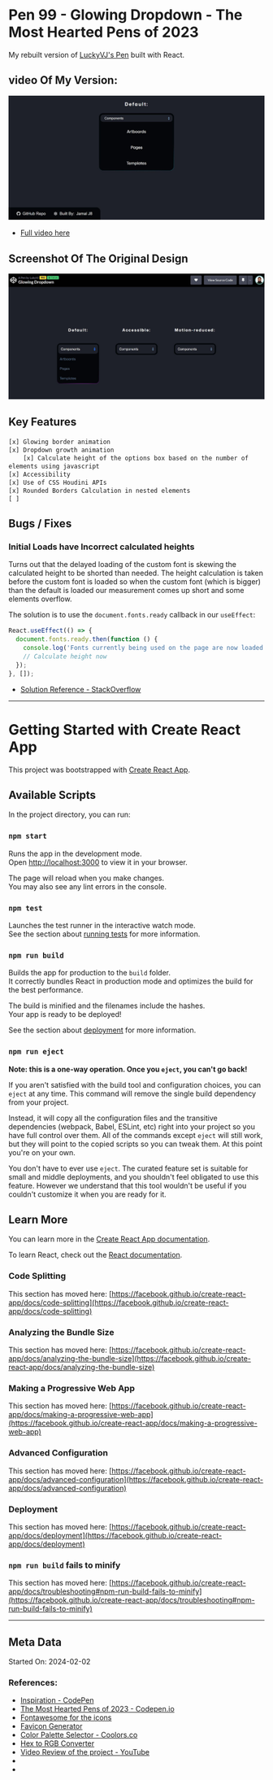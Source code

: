 # Pen 99 - Glowing Dropdown - The Most Hearted Pens of 2023

My rebuilt version of [LuckyVJ's Pen](https://codepen.io/LukyVj/pen/ZEMrgMr?editors=0100) built with React. 

## video Of My Version:

[![My Version U.I.](./designs/screenshot-mine.jpg)](https://youtu.be/_npbRSXYD0Q)

- [Full video here]()

## Screenshot Of The Original Design

![Original Design](./designs/screenshot.jpg)


## Key Features

```
[x] Glowing border animation
[x] Dropdown growth animation 
    [x] Calculate height of the options box based on the number of elements using javascript
[x] Accessibility
[x] Use of CSS Houdini APIs 
[x] Rounded Borders Calculation in nested elements
[ ] 
```

## Bugs / Fixes

### Initial Loads have Incorrect calculated heights

Turns out that the delayed loading of the custom font is skewing the calculated height to be shorted than needed. The height calculation is taken before the custom font is loaded so when the custom font (which is bigger) than the default is loaded our measurement comes up short and some elements overflow.

The solution is to use the `document.fonts.ready` callback in our `useEffect`:

```js
React.useEffect(() => {
  document.fonts.ready.then(function () {
    console.log('Fonts currently being used on the page are now loaded.');
    // Calculate height now
  });  
}, []);
```

- [Solution Reference - StackOverflow](https://stackoverflow.com/questions/67275928/react-inaccurately-calculating-the-height-of-a-div-on-first-page-load)


--- 

# Getting Started with Create React App

This project was bootstrapped with [Create React App](https://github.com/facebook/create-react-app).

## Available Scripts

In the project directory, you can run:

### `npm start`

Runs the app in the development mode.\
Open [http://localhost:3000](http://localhost:3000) to view it in your browser.

The page will reload when you make changes.\
You may also see any lint errors in the console.

### `npm test`

Launches the test runner in the interactive watch mode.\
See the section about [running tests](https://facebook.github.io/create-react-app/docs/running-tests) for more information.

### `npm run build`

Builds the app for production to the `build` folder.\
It correctly bundles React in production mode and optimizes the build for the best performance.

The build is minified and the filenames include the hashes.\
Your app is ready to be deployed!

See the section about [deployment](https://facebook.github.io/create-react-app/docs/deployment) for more information.

### `npm run eject`

**Note: this is a one-way operation. Once you `eject`, you can't go back!**

If you aren't satisfied with the build tool and configuration choices, you can `eject` at any time. This command will remove the single build dependency from your project.

Instead, it will copy all the configuration files and the transitive dependencies (webpack, Babel, ESLint, etc) right into your project so you have full control over them. All of the commands except `eject` will still work, but they will point to the copied scripts so you can tweak them. At this point you're on your own.

You don't have to ever use `eject`. The curated feature set is suitable for small and middle deployments, and you shouldn't feel obligated to use this feature. However we understand that this tool wouldn't be useful if you couldn't customize it when you are ready for it.

## Learn More

You can learn more in the [Create React App documentation](https://facebook.github.io/create-react-app/docs/getting-started).

To learn React, check out the [React documentation](https://reactjs.org/).

### Code Splitting

This section has moved here: [https://facebook.github.io/create-react-app/docs/code-splitting](https://facebook.github.io/create-react-app/docs/code-splitting)

### Analyzing the Bundle Size

This section has moved here: [https://facebook.github.io/create-react-app/docs/analyzing-the-bundle-size](https://facebook.github.io/create-react-app/docs/analyzing-the-bundle-size)

### Making a Progressive Web App

This section has moved here: [https://facebook.github.io/create-react-app/docs/making-a-progressive-web-app](https://facebook.github.io/create-react-app/docs/making-a-progressive-web-app)

### Advanced Configuration

This section has moved here: [https://facebook.github.io/create-react-app/docs/advanced-configuration](https://facebook.github.io/create-react-app/docs/advanced-configuration)

### Deployment

This section has moved here: [https://facebook.github.io/create-react-app/docs/deployment](https://facebook.github.io/create-react-app/docs/deployment)

### `npm run build` fails to minify

This section has moved here: [https://facebook.github.io/create-react-app/docs/troubleshooting#npm-run-build-fails-to-minify](https://facebook.github.io/create-react-app/docs/troubleshooting#npm-run-build-fails-to-minify)


---

## Meta Data

Started On: 2024-02-02

### References:

- [Inspiration - CodePen](https://codepen.io/LukyVj/pen/ZEMrgMr?editors=0100)
- [The Most Hearted Pens of 2023 - Codepen.io](https://codepen.io/2023/popular/pens/1)
- [Fontawesome for the icons](https://fontawesome.com/icons/)
- [Favicon Generator](https://www.favicon-generator.org/)
- [Color Palette Selector - Coolors.co](https://coolors.co/001524-ff7d00-417b5a-cedfd9-78290f)
- [Hex to RGB Converter](https://www.rgbtohex.net/hex-to-rgb/)
- [Video Review of the project - YouTube](https://youtu.be/_npbRSXYD0Q)
- []()
- []()
